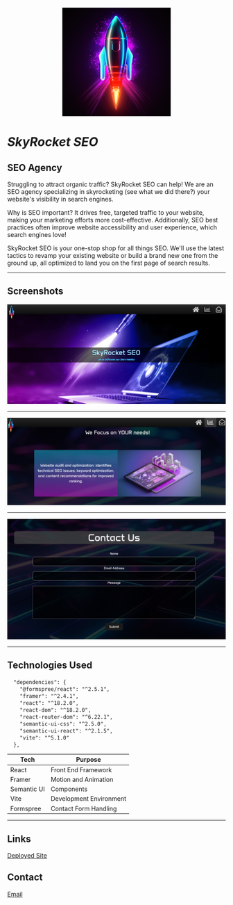 <div align="center">

![screenshot](./src/assets/rocketShip-readme.png)

</div>

# **_SkyRocket SEO_**

## SEO Agency

Struggling to attract organic traffic? SkyRocket SEO can help! We are an SEO agency specializing in skyrocketing (see what we did there?) your website's visibility in search engines.

Why is SEO important? It drives free, targeted traffic to your website, making your marketing efforts more cost-effective. Additionally, SEO best practices often improve website accessibility and user experience, which search engines love!

SkyRocket SEO is your one-stop shop for all things SEO. We'll use the latest tactics to revamp your existing website or build a brand new one from the ground up, all optimized to land you on the first page of search results.

---

## Screenshots

![screenshot-main](./src/assets/seo-main.png)

---

![screenshot-main](./src/assets/seo-services.png)

---

![screenshot-main](./src/assets/seo-contact.png)

---

## Technologies Used

```
  "dependencies": {
    "@formspree/react": "^2.5.1",
    "framer": "^2.4.1",
    "react": "^18.2.0",
    "react-dom": "^18.2.0",
    "react-router-dom": "^6.22.1",
    "semantic-ui-css": "^2.5.0",
    "semantic-ui-react": "^2.1.5",
    "vite": "^5.1.0"
  },
```

| Tech        | Purpose                 |
| ----------- | ----------------------- |
| React       | Front End Framework     |
| Framer      | Motion and Animation    |
| Semantic UI | Components              |
| Vite        | Development Environment |
| Formspree   | Contact Form Handling   |

---

## Links

[Deployed Site](https://seoservices.onrender.com/)

## Contact

[Email](mailto:ryan.fann@gmail.com)

